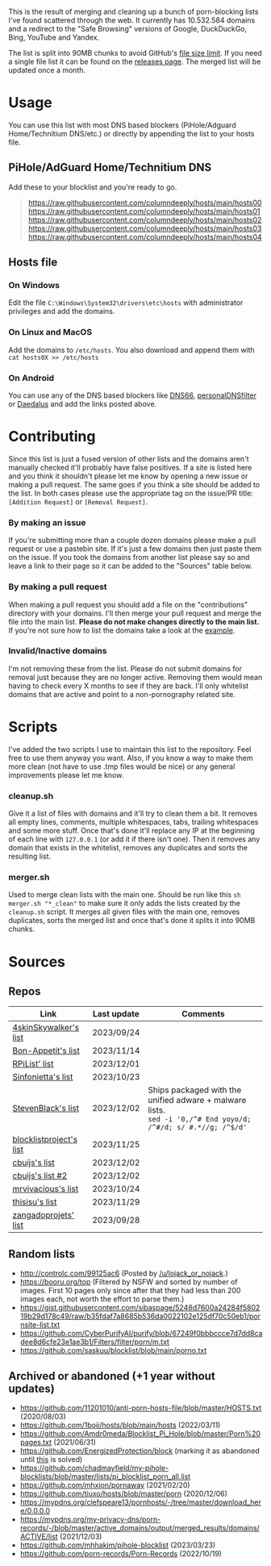 This is the result of merging and cleaning up a bunch of porn-blocking lists I've found scattered through the web. It currently has 10.532.584 domains and a redirect to the "Safe Browsing" versions of Google, DuckDuckGo, Bing, YouTube and Yandex.

The list is split into 90MB chunks to avoid GitHub's [file size limit](https://docs.github.com/en/repositories/working-with-files/managing-large-files/about-large-files-on-github). If you need a single file list it can be found on the [releases page](https://github.com/columndeeply/hosts/releases/tag/latest). The merged list will be updated once a month.

# Usage
You can use this list with most DNS based blockers (PiHole/Adguard Home/Technitium DNS/etc.) or directly by appending the list to your hosts file.

## PiHole/AdGuard Home/Technitium DNS
Add these to your blocklist and you're ready to go.
> https://raw.githubusercontent.com/columndeeply/hosts/main/hosts00  
> https://raw.githubusercontent.com/columndeeply/hosts/main/hosts01
> https://raw.githubusercontent.com/columndeeply/hosts/main/hosts02
> https://raw.githubusercontent.com/columndeeply/hosts/main/hosts03
> https://raw.githubusercontent.com/columndeeply/hosts/main/hosts04

## Hosts file
### On Windows
Edit the file ``C:\Windows\System32\drivers\etc\hosts`` with administrator privileges and add the domains.
### On Linux and MacOS
Add the domains to ``/etc/hosts``. You also download and append them with ``cat hosts0X >> /etc/hosts``
### On Android
You can use any of the DNS based blockers like [DNS66](https://f-droid.org/en/packages/org.jak_linux.dns66/), [personalDNSfilter](https://f-droid.org/en/packages/dnsfilter.android/) or [Daedalus](https://f-droid.org/en/packages/org.itxtech.daedalus/) and add the links posted above.

# Contributing
Since this list is just a fused version of other lists and the domains aren't manually checked it'll probably have false positives. If a site is listed here and you think it shouldn't please let me know by opening a new issue or making a pull request. The same goes if you think a site should be added to the list. In both cases please use the appropriate tag on the issue/PR title: ``[Addition Request]`` or ``[Removal Request]``.

### By making an issue
If you're submitting more than a couple dozen domains please make a pull request or use a pastebin site. If it's just a few domains then just paste them on the issue. If you took the domains from another list please say so and leave a link to their page so it can be added to the "Sources" table below.

### By making a pull request
When making a pull request you should add a file on the "contributions" directory with your domains. I'll then merge your pull request and merge the file into the main list. **Please do not make changes directly to the main list.** If you're not sure how to list the domains take a look at the [example](https://github.com/columndeeply/hosts/blob/main/contributions/example.txt).

### Invalid/Inactive domains
I'm not removing these from the list. Please do not submit domains for removal just because they are no longer active. Removing them would mean having to check every X months to see if they are back. I'll only whitelist domains that are active and point to a non-pornography related site.

# Scripts
I've added the two scripts I use to maintain this list to the repository. Feel free to use them anyway you want. Also, if you know a way to make them more clean (not have to use .tmp files would be nice) or any general improvements please let me know.

### cleanup.sh
Give it a list of files with domains and it'll try to clean them a bit. It removes all empty lines, comments, multiple whitespaces, tabs, trailing whitespaces and some more stuff. Once that's done it'll replace any IP at the beginning of each line with ``127.0.0.1`` (or add it if there isn't one). Then it removes any domain that exists in the whitelist, removes any duplicates and sorts the resulting list.

### merger.sh
Used to merge clean lists with the main one. Should be run like this ``sh merger.sh "*_clean"`` to make sure it only adds the lists created by the ``cleanup.sh`` script. It merges all given files with the main one, removes duplicates, sorts the merged list and once that's done it splits it into 90MB chunks.

# Sources
## Repos

| Link | Last update | Comments |
|---|---|---|
| [4skinSkywalker's list](https://github.com/4skinSkywalker/Anti-Porn-HOSTS-File/blob/master/HOSTS.txt) | 2023/09/24 |  |
| [Bon-Appetit's list](https://github.com/Bon-Appetit/porn-domains/blob/master/block.txt) | 2023/11/14 |  |
| [RPiList' list](https://github.com/RPiList/specials/tree/master/Blocklisten) | 2023/12/01 |  |
| [Sinfonietta's list](https://github.com/Sinfonietta/hostfiles/blob/master/pornography-hosts) | 2023/10/23 |  |
| [StevenBlack's list](https://github.com/StevenBlack/hosts/blob/master/alternates/porn/hosts) | 2023/12/02  | Ships packaged with the unified adware + malware lists.<br>``sed -i '0,/^# End yoyo/d; /^#/d; s/ #.*//g; /^$/d'`` |
| [blocklistproject's list](https://github.com/blocklistproject/Lists/blob/master/porn.txt) | 2023/11/25 |  |
| [cbuijs's list](https://github.com/cbuijs/ut1/blob/master/adult/domains.24733) | 2023/12/02 |  |
| [cbuijs's list #2](https://github.com/cbuijs/ut1/blob/master/porn/domains.24733) | 2023/12/02 |  |
| [mrvivacious's list](https://github.com/mrvivacious/PorNo-_Porn_Blocker/tree/master/lists/Urls) | 2023/10/24 |  |
| [thisisu's list](https://github.com/thisisu/hosts_adultxxx/blob/master/hosts) | 2023/11/29 |  |
| [zangadoprojets' list](https://github.com/zangadoprojets/pi-hole-blocklist/blob/main/Pornpages.txt) | 2023/09/28 |  |

## Random lists
- http://controlc.com/99125ac6 (Posted by [/u/lojack_or_nojack](https://teddit.net/r/NoFap/comments/924t6w/an_updated_list_of_porn_sites_to_block_in_your/).)
- https://booru.org/top (Filtered by NSFW and sorted by number of images. First 10 pages only since after that they had less than 200 images each, not worth the effort to parse them.)
- https://gist.githubusercontent.com/sibaspage/5248d7600a24284f580219b29d178c49/raw/b35fdaf7a8685b536da0022102e125df70c50eb1/pornsite-list.txt
- https://github.com/CyberPurifyAI/purify/blob/67249f0bbbccce7d7dd8cadee8d6cfe23e1ae3b1/Filters/filter/porn/m.txt
- https://github.com/saskuu/blocklist/blob/main/porno.txt

## Archived or abandoned (+1 year without updates)
- https://github.com/11201010/anti-porn-hosts-file/blob/master/HOSTS.txt (2020/08/03)
- https://github.com/1boii/hosts/blob/main/hosts (2022/03/11)
- https://github.com/Amdr0meda/Blocklist_Pi_Hole/blob/master/Porn%20pages.txt (2021/06/31)
- https://github.com/EnergizedProtection/block (marking it as abandoned until [this](https://github.com/EnergizedProtection/block/issues/980) is solved)
- https://github.com/chadmayfield/my-pihole-blocklists/blob/master/lists/pi_blocklist_porn_all.list
- https://github.com/mhxion/pornaway (2021/02/20)
- https://github.com/tiuxo/hosts/blob/master/porn (2020/12/06)
- https://mypdns.org/clefspeare13/pornhosts/-/tree/master/download_here/0.0.0.0
- https://mypdns.org/my-privacy-dns/porn-records/-/blob/master/active_domains/output/merged_results/domains/ACTIVE/list (2021/12/03)
- https://github.com/mhhakim/pihole-blocklist (2023/03/23)
- https://github.com/porn-records/Porn-Records (2022/10/19)
